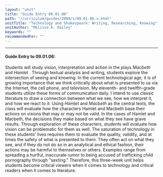 ```yaml
---
layout: "unit"
title: "Guide Entry 09.01.06"
path: "/curriculum/guides/2009/1/09.01.06.x.html"
unitTitle: "Technology and Shakespeare: Writing, Researching, Knowing"
unitAuthor: "Melissa A. Dailey"
keywords: ""
recommendedFor: ""
---
```

<body>
<hr/>
<h4>
Guide Entry to 09.01.06:
</h4>
Students will study vision, interpretation and action in the plays
<i>
Macbeth
</i>
and
<i>
Hamlet
</i>
. Through textual analysis and writing, students explore the intersection of seeing and knowing.  In the current technological age, it is of growing importance that we think critically about what is presented to us via the Internet, the cell phone, and television.  My eleventh- and twelfth-grade students utilize these forms of communication daily.  I intend to use classic literature to draw a connection between what we see, how we interpret it, and how we react to it.  Using
<i>
Hamlet
</i>
and
<i>
Macbeth
</i>
as the central texts, the class will evaluate how the characters Hamlet and Macbeth base their actions on visions that may or may not be valid.  In the cases of Hamlet and Macbeth, the decisions they make based on what they see have grave results. Through exploration of these characters, students will evaluate how vision can be problematic for them as well.  The saturation of technology in these students' lives requires them to evaluate the quality, validity, and at times the safety of what is presented to them. They often act on what they see, and if they do not do so in an analytical and ethical fashion, their actions may be harmful to themselves or others. Examples range from spreading a hurtful, inaccurate rumor to being accused of trafficking child pornography through "sexting."  Therefore, this three-week unit helps students become critical viewers when it comes to technology and critical readers when it comes to literature.
</body>
